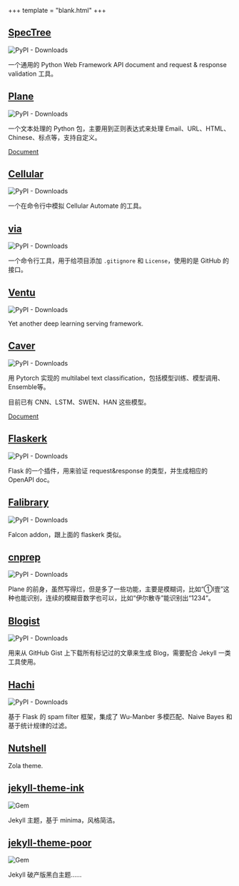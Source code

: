 +++
template = "blank.html"
+++

## [SpecTree](https://github.com/0b01001001/spectree)
![PyPI - Downloads](https://img.shields.io/pypi/dm/spectree)

一个通用的 Python Web Framework API document and request & response validation 工具。

## [Plane](https://github.com/kemingy/Plane)
![PyPI - Downloads](https://img.shields.io/pypi/dm/plane)

一个文本处理的 Python 包，主要用到正则表达式来处理 Email、URL、HTML、Chinese、标点等，支持自定义。

[Document](https://kemingy.github.io/Plane/)

## [Cellular](https://github.com/kemingy/cellular)
![PyPI - Downloads](https://img.shields.io/pypi/dm/cellular)

一个在命令行中模拟 Cellular Automate 的工具。

## [via](https://github.com/kemingy/via)
![PyPI - Downloads](https://img.shields.io/pypi/dm/via)

一个命令行工具，用于给项目添加 `.gitignore` 和 `License`，使用的是 GitHub 的接口。

## [Ventu](https://github.com/kemingy/ventu)
![PyPI - Downloads](https://img.shields.io/pypi/dm/ventu)

Yet another deep learning serving framework.

## [Caver](https://github.com/guokr/Caver)
![PyPI - Downloads](https://img.shields.io/pypi/dm/caver)

用 Pytorch 实现的 multilabel text classification，包括模型训练、模型调用、Ensemble等。

目前已有 CNN、LSTM、SWEN、HAN 这些模型。

[Document](https://guokr.github.io/Caver)

## [Flaskerk](https://github.com/kemingy/flaskerk)
![PyPI - Downloads](https://img.shields.io/pypi/dm/flaskerk)

Flask 的一个插件，用来验证 request&response 的类型，并生成相应的 OpenAPI doc。

## [Falibrary](https://github.com/kemingy/falibrary)
![PyPI - Downloads](https://img.shields.io/pypi/dm/falibrary)

Falcon addon，跟上面的 flaskerk 类似。

## [cnprep](https://github.com/kemingy/cnprep)
![PyPI - Downloads](https://img.shields.io/pypi/dm/cnprep)

Plane 的前身，虽然写得烂，但是多了一些功能，主要是模糊词，比如“①Ⅰ壹”这种也能识别，连续的模糊音数字也可以，比如“伊尔散寺”能识别出“1234”。

## [Blogist](https://github.com/kemingy/blogist)
![PyPI - Downloads](https://img.shields.io/pypi/dm/blogist)

用来从 GitHub Gist 上下载所有标记过的文章来生成 Blog，需要配合 Jekyll 一类工具使用。

## [Hachi](https://github.com/guokr/Hachi)
![PyPI - Downloads](https://img.shields.io/pypi/dm/hachi)

基于 Flask 的 spam filter 框架，集成了 Wu-Manber 多模匹配、Naive Bayes 和基于统计规律的过滤。

## [Nutshell](https://github.com/kemingy/nutshell)

Zola theme.

## [jekyll-theme-ink](https://github.com/kemingy/jekyll-theme-ink)

![Gem](https://img.shields.io/gem/dt/jekyll-theme-ink.svg)

Jekyll 主题，基于 minima，风格简洁。

## [jekyll-theme-poor](https://github.com/kemingy/jekyll-theme-poor)

![Gem](https://img.shields.io/gem/dt/jekyll-theme-poor.svg)

Jekyll 破产版黑白主题……